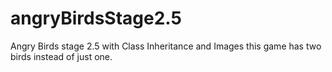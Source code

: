 # angryBirdsStage2.5
Angry Birds stage 2.5 with Class Inheritance and Images this game has two birds instead of just one.
